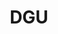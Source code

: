 ---
# This topic lives at
# https://digital.gov/topics/dgu

# Topic Title
title: "DGU"

# description — keep it short and clear
# summary: ""

# Weight
weight: 1

# For more information on managing topics,
# see https://github.com/GSA/digitalgov.gov/wiki/topics
---